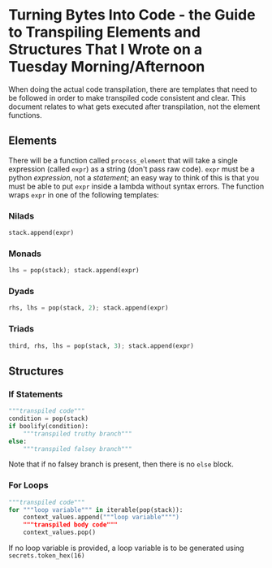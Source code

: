 # Turning Bytes Into Code - the Guide to Transpiling Elements and Structures That I Wrote on a Tuesday Morning/Afternoon

When doing the actual code transpilation, there are templates that need to be followed in order to make transpiled code consistent and clear. This document relates
to what gets executed after transpilation, not the element functions.

## Elements

There will be a function called `process_element` that will take a single expression (called `expr`) as a string (don't pass raw code). 
`expr` must be a python _expression_, not a _statement_; an easy way to think of this is that you must be able to put `expr` inside a 
lambda without syntax errors. The function wraps `expr` in one of the following templates:

### Nilads

```python
stack.append(expr)
```

### Monads

```python
lhs = pop(stack); stack.append(expr)
```

### Dyads

```python
rhs, lhs = pop(stack, 2); stack.append(expr)
```

### Triads

```python
third, rhs, lhs = pop(stack, 3); stack.append(expr)
```

## Structures
### If Statements

```python
"""transpiled code"""
condition = pop(stack)
if boolify(condition):
    """transpiled truthy branch"""
else:
    """transpiled falsey branch"""
```

Note that if no falsey branch is present, then there is no `else` block.

### For Loops

```python
"""transpiled code"""
for """loop variable""" in iterable(pop(stack)):
    context_values.append("""loop variable"""")
    """transpiled body code"""
    context_values.pop()
```

If no loop variable is provided, a loop variable is to be generated using `secrets.token_hex(16)`

